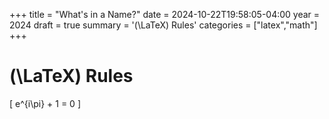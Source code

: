 +++
title = "What's in a Name?"
date = 2024-10-22T19:58:05-04:00
year = 2024
draft = true
summary = '\(\LaTeX\) Rules'
categories = ["latex","math"]
+++

# \(\LaTeX\) Rules

\[
e^{i\pi} + 1 = 0
\]
